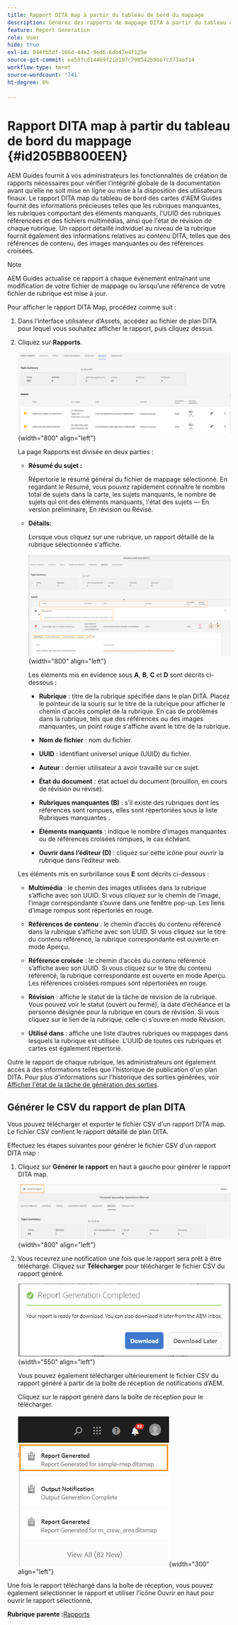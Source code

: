 ```yaml
---
title: Rapport DITA map à partir du tableau de bord du mappage
description: Générez des rapports de mappage DITA à partir du tableau de bord de mappage dans AEM Guides. Découvrez comment générer le fichier CSV d'un rapport DITA map.
feature: Report Generation
role: User
hide: true
exl-id: 044fb5df-166d-44a2-9ed6-6db47e4f125e
source-git-commit: ea597cd14469f21e197c700542b9be7c373aef14
workflow-type: tm+mt
source-wordcount: '741'
ht-degree: 0%

---
```


# Rapport DITA map à partir du tableau de bord du mappage {#id205BB800EEN}

AEM Guides fournit à vos administrateurs les fonctionnalités de création de rapports nécessaires pour vérifier l’intégrité globale de la documentation avant qu’elle ne soit mise en ligne ou mise à la disposition des utilisateurs finaux. Le rapport DITA map du tableau de bord des cartes d&#39;AEM Guides fournit des informations précieuses telles que les rubriques manquantes, les rubriques comportant des éléments manquants, l&#39;UUID des rubriques référencées et des fichiers multimédias, ainsi que l&#39;état de révision de chaque rubrique. Un rapport détaillé individuel au niveau de la rubrique fournit également des informations relatives au contenu DITA, telles que des références de contenu, des images manquantes ou des références croisées.

>[!NOTE]
>
> AEM Guides actualise ce rapport à chaque événement entraînant une modification de votre fichier de mappage ou lorsqu’une référence de votre fichier de rubrique est mise à jour.

Pour afficher le rapport DITA Map, procédez comme suit :

1. Dans l’interface utilisateur d’Assets, accédez au fichier de plan DITA pour lequel vous souhaitez afficher le rapport, puis cliquez dessus.

1. Cliquez sur **Rapports**.

   ![](images/reports-page-uuid.png){width="800" align="left"}

   La page Rapports est divisée en deux parties :

   - **Résumé du sujet :**

     Répertorie le résumé général du fichier de mappage sélectionné. En regardant le Résumé, vous pouvez rapidement connaître le nombre total de sujets dans la carte, les sujets manquants, le nombre de sujets qui ont des éléments manquants, l&#39;état des sujets — En version préliminaire, En révision ou Révisé.

   - **Détails:**

     Lorsque vous cliquez sur une rubrique, un rapport détaillé de la rubrique sélectionnée s&#39;affiche.

     ![](images/detailed-report-uuid.png){width="800" align="left"}

     Les éléments mis en évidence sous **A**, **B**, **C** et **D** sont décrits ci-dessous :

      - **Rubrique** : titre de la rubrique spécifiée dans le plan DITA. Placez le pointeur de la souris sur le titre de la rubrique pour afficher le chemin d&#39;accès complet de la rubrique. En cas de problèmes dans la rubrique, tels que des références ou des images manquantes, un point rouge s&#39;affiche avant le titre de la rubrique.

      - **Nom de fichier** : nom du fichier.

      - **UUID** : identifiant universel unique \(UUID\) du fichier.

      - **Auteur** : dernier utilisateur à avoir travaillé sur ce sujet.

      - **État du document** : état actuel du document (brouillon, en cours de révision ou révisé).

      - **Rubriques manquantes \(B\)** : s’il existe des rubriques dont les références sont rompues, elles sont répertoriées sous la liste Rubriques manquantes .

      - **Éléments manquants** : indique le nombre d’images manquantes ou de références croisées rompues, le cas échéant.

      - **Ouvrir dans l’éditeur \(D\)** : cliquez sur cette icône pour ouvrir la rubrique dans l’éditeur web.


   Les éléments mis en surbrillance sous **E** sont décrits ci-dessous :

   - **Multimédia** : le chemin des images utilisées dans la rubrique s’affiche avec son UUID. Si vous cliquez sur le chemin de l’image, l’image correspondante s’ouvre dans une fenêtre pop-up. Les liens d’image rompus sont répertoriés en rouge.

   - **Références de contenu** : le chemin d’accès du contenu référencé dans la rubrique s’affiche avec son UUID. Si vous cliquez sur le titre du contenu référencé, la rubrique correspondante est ouverte en mode Aperçu.

   - **Référence croisée** : le chemin d’accès du contenu référencé s’affiche avec son UUID. Si vous cliquez sur le titre du contenu référencé, la rubrique correspondante est ouverte en mode Aperçu. Les références croisées rompues sont répertoriées en rouge.

   - **Révision** : affiche le statut de la tâche de révision de la rubrique. Vous pouvez voir le statut \(ouvert ou fermé\), la date d’échéance et la personne désignée pour la rubrique en cours de révision. Si vous cliquez sur le lien de la rubrique, celle-ci s’ouvre en mode Révision.

   - **Utilisé dans** : affiche une liste d’autres rubriques ou mappages dans lesquels la rubrique est utilisée. L&#39;UUID de toutes ces rubriques et cartes est également répertorié.

Outre le rapport de chaque rubrique, les administrateurs ont également accès à des informations telles que l&#39;historique de publication d&#39;un plan DITA. Pour plus d&#39;informations sur l&#39;historique des sorties générées, voir [Afficher l&#39;état de la tâche de génération des sorties](generate-output-for-a-dita-map.md#viewing_output_history).

## Générer le CSV du rapport de plan DITA

Vous pouvez télécharger et exporter le fichier CSV d&#39;un rapport DITA map. Le fichier CSV contient le rapport détaillé de plan DITA.

Effectuez les étapes suivantes pour générer le fichier CSV d&#39;un rapport DITA map :

1. Cliquez sur **Générer le rapport** en haut à gauche pour générer le rapport DITA map.

   ![](images/generate-DITA-map-report.png){width="800" align="left"}

1. Vous recevrez une notification une fois que le rapport sera prêt à être téléchargé. Cliquez sur **Télécharger** pour télécharger le fichier CSV du rapport généré.

   ![](images/download-report-dialog.png){width="550" align="left"}


   Vous pouvez également télécharger ultérieurement le fichier CSV du rapport généré à partir de la boîte de réception de notifications d’AEM.

   Cliquez sur le rapport généré dans la boîte de réception pour le télécharger.

   ![](images/report-inbox--notification.png){width="300" align="left"}

Une fois le rapport téléchargé dans la boîte de réception, vous pouvez également sélectionner le rapport et utiliser l’icône Ouvrir en haut pour ouvrir le rapport sélectionné.

**Rubrique parente :**&#x200B;[ Rapports](reports-intro.md)
